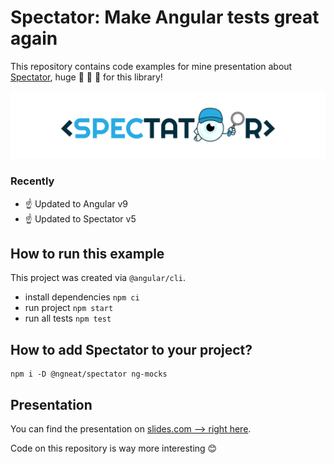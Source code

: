 # Spectator: Make Angular tests great again

This repository contains code examples for mine presentation about [Spectator](https://github.com/ngneat/spectator), huge :clap: :clap: :clap: for this library!

![spectator-logo](assets/spectator-logo.svg)

### Recently

- ☝️ Updated to Angular v9
- ☝️ Updated to Spectator v5

## How to run this example

This project was created via `@angular/cli`.

- install dependencies `npm ci`
- run project `npm start`
- run all tests `npm test`

## How to add Spectator to your project?

```
npm i -D @ngneat/spectator ng-mocks
```

## Presentation

You can find the presentation on [slides.com --> right here](https://slides.com/michalczukm/spectator-angular-tests/).

Code on this repository is way more interesting :blush:
